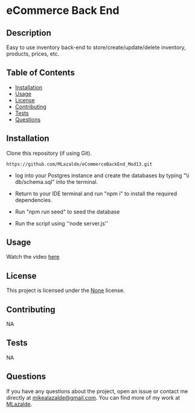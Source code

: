 # eCommerce Back End

## Description

Easy to use inventory back-end to store/create/update/delete inventory, products, prices, etc.

## Table of Contents

- [Installation](#installation)
- [Usage](#usage)
- [License](#license)
- [Contributing](#contributing)
- [Tests](#tests)
- [Questions](#questions)

## Installation

Clone this repository (if using Git).

```
https://github.com/MLazalde/eCommerceBackEnd_Mod13.git
```

- log into your Postgres instance and create the databases by typing "\i db/schema.sql" into the terminal.

- Return to your IDE terminal and run "npm i" to install the required dependencies.

- Run "npm run seed" to seed the database

- Run the script using ''node server.js''

## Usage



Watch the video [here](https://drive.google.com/file/d/1ArKCVUHNCPrTX2lz4UGUN9l3wuBLwXkH/view?usp=sharing)

## License

This project is licensed under the [None]() license.

## Contributing

NA

## Tests

NA

## Questions

If you have any questions about the project, open an issue or contact me directly at mikealazalde@gmail.com. You can find more of my work at [MLazalde](https://github.com/MLazalde).
